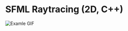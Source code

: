 # SFML Raytracing (2D, C++)
![Examle GIF](https://github.com/okumuramura/sfml-raytracing/blob/master/bin/example.gif)